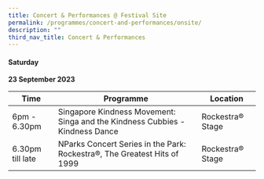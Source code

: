 ```yaml
---
title: Concert & Performances @ Festival Site
permalink: /programmes/concert-and-performances/onsite/
description: ""
third_nav_title: Concert & Performances
---
```

#### Saturday
**23 September 2023**

| Time | Programme | Location |
| -------- | -------- | -------- |
| 6pm - 6.30pm | Singapore Kindness Movement: Singa and the Kindness Cubbies - Kindness Dance | Rockestra® Stage |
| 6.30pm till late | NParks Concert Series in the Park: Rockestra®, The Greatest Hits of 1999 | Rockestra® Stage |
<br>